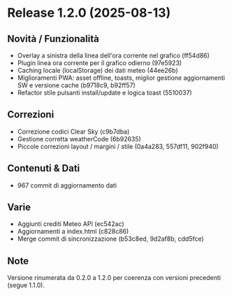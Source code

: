 # Release 1.2.0 (2025-08-13)

## Novità / Funzionalità

- Overlay a sinistra della linea dell'ora corrente nel grafico (ff54d86)
- Plugin linea ora corrente per il grafico odierno (97e5923)
- Caching locale (localStorage) dei dati meteo (44ee26b)
- Miglioramenti PWA: asset offline, toasts, miglior gestione aggiornamenti SW e versione cache (b9718c9, b92ff57)
- Refactor stile pulsanti install/update e logica toast (5510037)

## Correzioni

- Correzione codici Clear Sky (c9b7dba)
- Gestione corretta weatherCode (6b92635)
- Piccole correzioni layout / margini / stile (0a4a283, 557df11, 902f940)

## Contenuti & Dati

- 967 commit di aggiornamento dati

## Varie

- Aggiunti crediti Meteo API (ec542ac)
- Aggiornamenti a index.html (c828c86)
- Merge commit di sincronizzazione (b53c8ed, 9d2af8b, cdd5fce)

## Note

Versione rinumerata da 0.2.0 a 1.2.0 per coerenza con versioni precedenti (segue 1.1.0).
